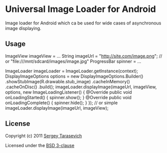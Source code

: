 # Universal Image Loader for Android

Image loader for Android which ca be used for wide cases of asynchronous image displaying.

## Usage

ImageView imageView = ...
String imageUrl = "http://site.com/image.png"; // or "file:///mnt/sdcard/images/image.jpg"
ProgressBar spinner = ...

ImageLoader imageLoader = ImageLoader.getInstance(context);
DisplayImageOptions options = new DisplayImageOptions.Builder()
                                       .showStubImage(R.drawable.stub_image)
                                       .cacheInMemory()
                                       .cacheOnDisc()
                                       .build();
imageLoader.displayImage(imageUrl, imageView, options, new ImageLoadingListener() {
    @Override
    public void onLoadingStarted() {
       spinner.show();
    }
    @Override
    public void onLoadingComplete() {
        spinner.hide();
    }
}); // or simple imageLoader.displayImage(imageUrl, imageView);

## License
Copyright (c) 2011 [Sergey Tarasevich](http://nostra13android.blogspot.com)

Licensed under the [BSD 3-clause](http://www.opensource.org/licenses/BSD-3-Clause)